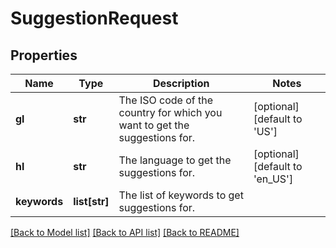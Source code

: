 # SuggestionRequest

## Properties
Name | Type | Description | Notes
------------ | ------------- | ------------- | -------------
**gl** | **str** | The ISO code of the country for which you want to get the suggestions for. | [optional] [default to 'US']
**hl** | **str** | The language to get the suggestions for. | [optional] [default to 'en_US']
**keywords** | **list[str]** | The list of keywords to get suggestions for. | 

[[Back to Model list]](../README.md#documentation-for-models) [[Back to API list]](../README.md#documentation-for-api-endpoints) [[Back to README]](../README.md)

